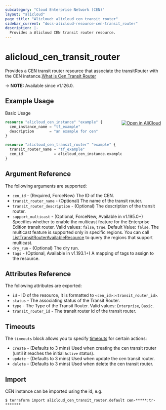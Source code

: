 ```yaml
---
subcategory: "Cloud Enterprise Network (CEN)"
layout: "alicloud"
page_title: "Alicloud: alicloud_cen_transit_router"
sidebar_current: "docs-alicloud-resource-cen-transit_router"
description: |-
  Provides a Alicloud CEN transit router resource.
---
```


# alicloud_cen_transit_router

Provides a CEN transit router resource that associate the transitRouter with the CEN instance.[What is Cen Transit Router](https://www.alibabacloud.com/help/en/cen/developer-reference/api-cbn-2017-09-12-createtransitrouter)

-> **NOTE:** Available since v1.126.0.

## Example Usage
<div class="oics-button" style="float: right;margin: 0 0 -40px 0;">
  <a href="https://api.aliyun.com/api-tools/terraform?resource=alicloud_cen_transit_router&exampleId=f9ad80bf-ddc2-6106-9c15-c68c79e6f1ab67596e86&activeTab=example&spm=docs.r.cen_transit_router.0.f9ad80bfdd" target="_blank">
    <img alt="Open in AliCloud" src="https://img.alicdn.com/imgextra/i1/O1CN01hjjqXv1uYUlY56FyX_!!6000000006049-55-tps-254-36.svg" style="max-height: 44px; margin: 32px auto; max-width: 100%;">
  </a>
</div>

Basic Usage

```terraform
resource "alicloud_cen_instance" "example" {
  cen_instance_name = "tf_example"
  description       = "an example for cen"
}

resource "alicloud_cen_transit_router" "example" {
  transit_router_name = "tf_example"
  cen_id              = alicloud_cen_instance.example.id
}
```
## Argument Reference

The following arguments are supported:

* `cen_id` - (Required, ForceNew) The ID of the CEN.
* `transit_router_name` - (Optional) The name of the transit router.
* `transit_router_description` - (Optional) The description of the transit router.
* `support_multicast` - (Optional, ForceNew, Available in v1.195.0+) Specifies whether to enable the multicast feature for the Enterprise Edition transit router. Valid values: `false`, `true`. Default Value: `false`. The multicast feature is supported only in specific regions. You can call [ListTransitRouterAvailableResource](https://www.alibabacloud.com/help/en/cen/developer-reference/api-cbn-2017-09-12-listtransitrouteravailableresource) to query the regions that support multicast.
* `dry_run` - (Optional) The dry run.
* `tags` - (Optional, Available in v1.193.1+) A mapping of tags to assign to the resource.

## Attributes Reference

The following attributes are exported:

* `id` - ID of the resource, It is formatted to `<cen_id>:<transit_router_id>`.
* `status` - The associating status of the Transit Router.
* `type` - The Type of the Transit Router. Valid values: `Enterprise`, `Basic`.
* `transit_router_id` -  The transit router id of the transit router.

## Timeouts

The `timeouts` block allows you to specify [timeouts](https://www.terraform.io/docs/configuration-0-11/resources.html#timeouts) for certain actions:

* `create` - (Defaults to 3 mins) Used when creating the cen transit router (until it reaches the initial `Active` status).
* `update` - (Defaults to 3 mins) Used when update the cen transit router.
* `delete` - (Defaults to 3 mins) Used when delete the cen transit router.

## Import

CEN instance can be imported using the id, e.g.

```shell
$ terraform import alicloud_cen_transit_router.default cen-*****:tr-*******
```
